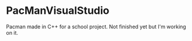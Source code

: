# PacManVisualStudio
Pacman made in C++ for a school project. Not finished yet but I'm working on it.
